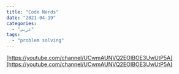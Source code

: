 ```yaml
---
title: "Code Nerds"
date: "2021-04-19"
categories:
  - "عربي"
tags:
  - "problem solving"
---
```


[https://youtube.com/channel/UCwmAUNVQ2EOIBOE3UwUtP5A](https://youtube.com/channel/UCwmAUNVQ2EOIBOE3UwUtP5A)
